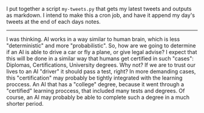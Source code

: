 I put together a script `my-tweets.py` that gets my latest tweets and outputs as markdown. I intend to make this a cron job, and have it append my day's tweets at the end of each days notes.

---

I was thinking. AI works in a way similar to human brain, which is less "deterministic" and more "probabilistic". So, how are we going to determine if an AI is able to drive a car or fly a plane, or give legal advise? I expect that this will be done in a similar way that humans get certified in such "cases": Diplomas, Certifications, University degrees. Why not? If we are to trust our lives to an AI "driver" it should pass a test, right? In more demanding cases, this "certification" may probably be tightly integrated with the learning proccess. An AI that has a "college" degree, because it went through a "certified" learning proccess, that included many tests and degrees. Of course, an AI may probably be able to complete such a degree in a much shorter period.
